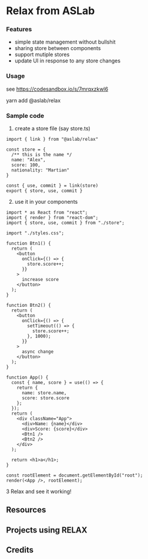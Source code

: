 # Relax from ASLab

### Features

* simple state management without bullshit
* sharing store between components
* support mutiple stores 
* update UI in response to any store changes

### Usage
 
see https://codesandbox.io/s/7mrqxzkwl6

yarn add @aslab/relax

### Sample code

1. create a store file (say store.ts)

~~~~
import { link } from "@aslab/relax" 

const store = {
  /** this is the name */
  name: "Alex",
  score: 100,
  nationality: "Martian"
}

const { use, commit } = link(store)
export { store, use, commit }
~~~~

2. use it in your components

~~~~
import * as React from "react";
import { render } from "react-dom";
import { store, use, commit } from "./store";

import "./styles.css";

function Btn1() {
  return (
    <button
      onClick={() => {
        store.score++;
      }}
    >
      increase score
    </button>
  );
}

function Btn2() {
  return (
    <button
      onClick={() => {
        setTimeout(() => {
          store.score++;
        }, 1000);
      }}
    >
      async change
    </button>
  );
}

function App() {
  const { name, score } = use(() => {
    return {
      name: store.name,
      score: store.score
    };
  });
  return (
    <div className="App">
      <div>Name: {name}</div>
      <div>Score: {score}</div>
      <Btn1 />
      <Btn2 />
    </div>
  );

  return <h1>a</h1>;
}

const rootElement = document.getElementById("root");
render(<App />, rootElement);
~~~~

3 Relax and see it working!

## Resources

## Projects using RELAX
 
## Credits
 

